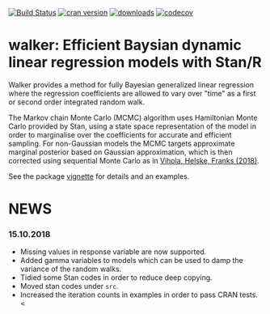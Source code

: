[![Build Status](https://travis-ci.org/helske/walker.png?branch=master)](https://travis-ci.org/helske/walker)
[![cran version](https://www.r-pkg.org/badges/version/walker)](https://cran.r-project.org/package=walker)
[![downloads](https://cranlogs.r-pkg.org/badges/walker)](https://cranlogs.r-pkg.org/badges/walker)
[![codecov](https://codecov.io/gh/helske/walker/branch/master/graph/badge.svg)](https://codecov.io/gh/helske/walker)

# walker: Efficient Baysian dynamic linear regression models with Stan/R

Walker provides a method for fully Bayesian generalized linear regression where the 
regression coefficients are allowed to vary over "time" as a first or second order integrated random walk. 

The Markov chain Monte Carlo (MCMC) algorithm uses Hamiltonian Monte Carlo provided by Stan, 
using a state space representation of the model in order to marginalise over the coefficients for accurate and efficient sampling.
For non-Gaussian models the MCMC targets approximate marginal posterior based on Gaussian approximation, which is then corrected using 
sequential Monte Carlo as in [Vihola, Helske, Franks (2018)](https://arxiv.org/abs/1609.02541).

See the package [vignette](http://htmlpreview.github.io/?https://github.com/helske/walker/blob/master/walker_html/walker.html) for details and an examples.


# NEWS

### 15.10.2018
* Missing values in response variable are now supported.
* Added gamma variables to models which can be used to damp the variance of the random walks. 
* Tidied some Stan codes in order to reduce deep copying.
* Moved stan codes under `src`.
* Increased the iteration counts in examples in order to pass CRAN tests.
<